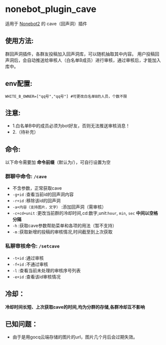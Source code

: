 # nonebot_plugin_cave

适用于 [Nonebot2](https://nb2.baka.icu/) 的 cave（回声洞）插件  

## 使用方法:  
群回声洞插件，各群友投稿加入回声洞库，可以随机抽取其中内容。
用户投稿回声洞后，会自动推送给审核人（白名单B成员）进行审核，通过审核后，才能加入库中。  
## env配置:  
`WHITE_B_OWNER=["qq号","qq号"] #可更改白名单B的人员，个数不限`   
## 注意:  
- 1.白名单B中的成员必须为bot好友，否则无法推送审核消息！  
- 2.（待补充）
## 命令:    
以下命令需要加 __命令前缀__（默认为/），可自行设置为空  
### 群聊中命令: `/cave`  
- 不含参数，正常获取cave  
- `-g+id` :查看当前id的回声洞内容  
- `-r+id` :移除该id的回声洞  
- `-a+内容（支持图片，文字）` :添加回声洞（需审核） 
- `-c+cd+unit` :更改当前群的冷却时间,cd:数字,unit:`hour`, `min`, `sec` **____中间以空格分隔____**   
- `-h` :获取cave参数帮助菜单和各项的用法（暂不支持）  
- `-m` :获取新增的投稿的审核情况,时间截至到上次获取  
 
### 私聊审核命令: `/setcave`  
- `-t+id` :通过审核    
- `-f+id` :不通过审核    
- `-l` :查看当前未处理的审核序号列表    
- `-e+id` :查看该id审核情况  

## 冷却：
**__冷却时间长短、上次获取cave的时间,均为分群的存储,各群冷却互不影响__**

## 已知问题：
- 由于是用gocq云端存储的图片的url，图片几个月后会过期失效。
